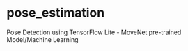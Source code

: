 # pose_estimation
Pose Detection using TensorFlow Lite - MoveNet pre-trained Model/Machine Learning
